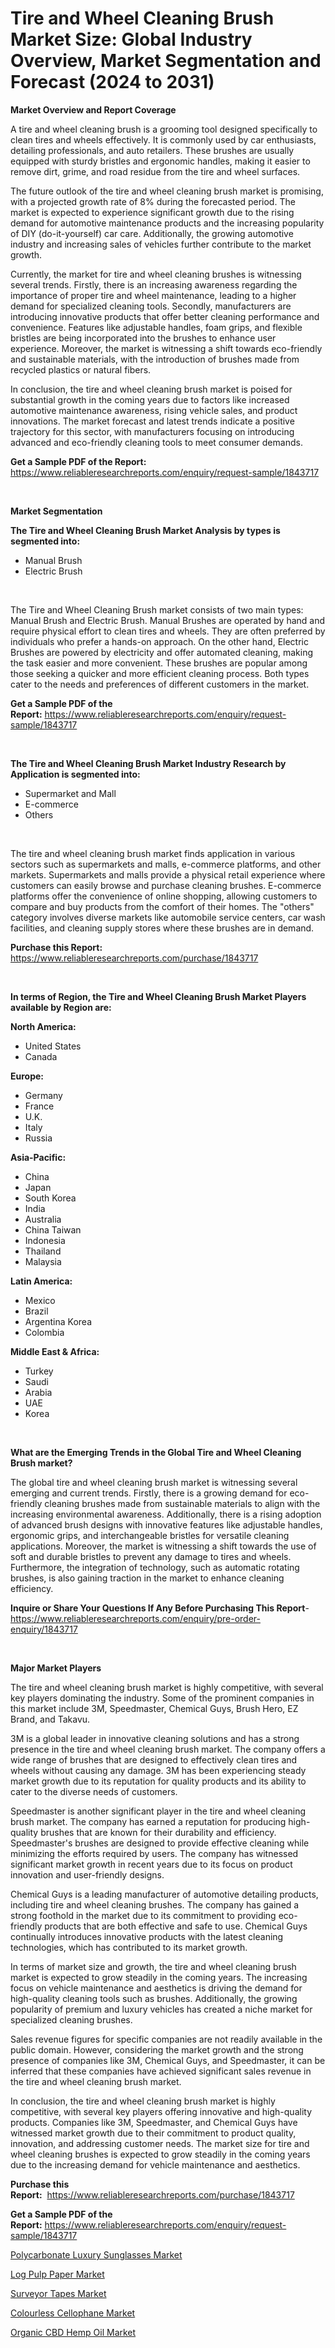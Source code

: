<p><h1>Tire and Wheel Cleaning Brush Market Size: Global Industry Overview, Market Segmentation and Forecast (2024 to 2031)</h1></p><p><strong>Market Overview and Report Coverage</strong></p>
<p><p>A tire and wheel cleaning brush is a grooming tool designed specifically to clean tires and wheels effectively. It is commonly used by car enthusiasts, detailing professionals, and auto retailers. These brushes are usually equipped with sturdy bristles and ergonomic handles, making it easier to remove dirt, grime, and road residue from the tire and wheel surfaces.</p><p>The future outlook of the tire and wheel cleaning brush market is promising, with a projected growth rate of 8% during the forecasted period. The market is expected to experience significant growth due to the rising demand for automotive maintenance products and the increasing popularity of DIY (do-it-yourself) car care. Additionally, the growing automotive industry and increasing sales of vehicles further contribute to the market growth.</p><p>Currently, the market for tire and wheel cleaning brushes is witnessing several trends. Firstly, there is an increasing awareness regarding the importance of proper tire and wheel maintenance, leading to a higher demand for specialized cleaning tools. Secondly, manufacturers are introducing innovative products that offer better cleaning performance and convenience. Features like adjustable handles, foam grips, and flexible bristles are being incorporated into the brushes to enhance user experience. Moreover, the market is witnessing a shift towards eco-friendly and sustainable materials, with the introduction of brushes made from recycled plastics or natural fibers.</p><p>In conclusion, the tire and wheel cleaning brush market is poised for substantial growth in the coming years due to factors like increased automotive maintenance awareness, rising vehicle sales, and product innovations. The market forecast and latest trends indicate a positive trajectory for this sector, with manufacturers focusing on introducing advanced and eco-friendly cleaning tools to meet consumer demands.</p></p>
<p><strong>Get a Sample PDF of the Report:</strong> <a href="https://www.reliableresearchreports.com/enquiry/request-sample/1843717">https://www.reliableresearchreports.com/enquiry/request-sample/1843717</a></p>
<p>&nbsp;</p>
<p><strong>Market Segmentation</strong></p>
<p><strong>The Tire and Wheel Cleaning Brush Market Analysis by types is segmented into:</strong></p>
<p><ul><li>Manual Brush</li><li>Electric Brush</li></ul></p>
<p>&nbsp;</p>
<p><p>The Tire and Wheel Cleaning Brush market consists of two main types: Manual Brush and Electric Brush. Manual Brushes are operated by hand and require physical effort to clean tires and wheels. They are often preferred by individuals who prefer a hands-on approach. On the other hand, Electric Brushes are powered by electricity and offer automated cleaning, making the task easier and more convenient. These brushes are popular among those seeking a quicker and more efficient cleaning process. Both types cater to the needs and preferences of different customers in the market.</p></p>
<p><strong>Get a Sample PDF of the Report:</strong>&nbsp;<a href="https://www.reliableresearchreports.com/enquiry/request-sample/1843717">https://www.reliableresearchreports.com/enquiry/request-sample/1843717</a></p>
<p>&nbsp;</p>
<p><strong>The Tire and Wheel Cleaning Brush Market Industry Research by Application is segmented into:</strong></p>
<p><ul><li>Supermarket and Mall</li><li>E-commerce</li><li>Others</li></ul></p>
<p>&nbsp;</p>
<p><p>The tire and wheel cleaning brush market finds application in various sectors such as supermarkets and malls, e-commerce platforms, and other markets. Supermarkets and malls provide a physical retail experience where customers can easily browse and purchase cleaning brushes. E-commerce platforms offer the convenience of online shopping, allowing customers to compare and buy products from the comfort of their homes. The "others" category involves diverse markets like automobile service centers, car wash facilities, and cleaning supply stores where these brushes are in demand.</p></p>
<p><strong>Purchase this Report:</strong>&nbsp; <a href="https://www.reliableresearchreports.com/purchase/1843717">https://www.reliableresearchreports.com/purchase/1843717</a></p>
<p>&nbsp;</p>
<p><strong>In terms of Region, the Tire and Wheel Cleaning Brush Market Players available by Region are:</strong></p>
<p>
    <p> <strong> North America: </strong>
        <ul>
            <li>United States</li>
            <li>Canada</li>
        </ul>
        </p> 
    <p> <strong> Europe: </strong>
        <ul>
            <li>Germany</li>
            <li>France</li>
            <li>U.K.</li>
            <li>Italy</li>
            <li>Russia</li>
        </ul>
        </p> 
    <p> <strong> Asia-Pacific: </strong>
        <ul>
            <li>China</li>
            <li>Japan</li>
            <li>South Korea</li>
            <li>India</li>
            <li>Australia</li>
            <li>China Taiwan</li>
            <li>Indonesia</li>
            <li>Thailand</li>
            <li>Malaysia</li>
        </ul>
        </p> 
    <p> <strong> Latin America: </strong>
        <ul>
            <li>Mexico</li>
            <li>Brazil</li>
            <li>Argentina Korea</li>
            <li>Colombia</li>
        </ul>
        </p> 
    <p> <strong> Middle East & Africa: </strong>
        <ul>
            <li>Turkey</li>
            <li>Saudi</li>
            <li>Arabia</li>
            <li>UAE</li>
            <li>Korea</li>
        </ul>
    </p>
    </p>
<p>&nbsp;</p>
<p><strong>What are the Emerging Trends in the Global Tire and Wheel Cleaning Brush market?</strong></p>
<p><p>The global tire and wheel cleaning brush market is witnessing several emerging and current trends. Firstly, there is a growing demand for eco-friendly cleaning brushes made from sustainable materials to align with the increasing environmental awareness. Additionally, there is a rising adoption of advanced brush designs with innovative features like adjustable handles, ergonomic grips, and interchangeable bristles for versatile cleaning applications. Moreover, the market is witnessing a shift towards the use of soft and durable bristles to prevent any damage to tires and wheels. Furthermore, the integration of technology, such as automatic rotating brushes, is also gaining traction in the market to enhance cleaning efficiency.</p></p>
<p><strong>Inquire or Share Your Questions If Any Before Purchasing This Report</strong>- <a href="https://www.reliableresearchreports.com/enquiry/pre-order-enquiry/1843717">https://www.reliableresearchreports.com/enquiry/pre-order-enquiry/1843717</a></p>
<p>&nbsp;</p>
<p><strong>Major Market Players</strong></p>
<p><p>The tire and wheel cleaning brush market is highly competitive, with several key players dominating the industry. Some of the prominent companies in this market include 3M, Speedmaster, Chemical Guys, Brush Hero, EZ Brand, and Takavu.</p><p>3M is a global leader in innovative cleaning solutions and has a strong presence in the tire and wheel cleaning brush market. The company offers a wide range of brushes that are designed to effectively clean tires and wheels without causing any damage. 3M has been experiencing steady market growth due to its reputation for quality products and its ability to cater to the diverse needs of customers.</p><p>Speedmaster is another significant player in the tire and wheel cleaning brush market. The company has earned a reputation for producing high-quality brushes that are known for their durability and efficiency. Speedmaster's brushes are designed to provide effective cleaning while minimizing the efforts required by users. The company has witnessed significant market growth in recent years due to its focus on product innovation and user-friendly designs.</p><p>Chemical Guys is a leading manufacturer of automotive detailing products, including tire and wheel cleaning brushes. The company has gained a strong foothold in the market due to its commitment to providing eco-friendly products that are both effective and safe to use. Chemical Guys continually introduces innovative products with the latest cleaning technologies, which has contributed to its market growth.</p><p>In terms of market size and growth, the tire and wheel cleaning brush market is expected to grow steadily in the coming years. The increasing focus on vehicle maintenance and aesthetics is driving the demand for high-quality cleaning tools such as brushes. Additionally, the growing popularity of premium and luxury vehicles has created a niche market for specialized cleaning brushes.</p><p>Sales revenue figures for specific companies are not readily available in the public domain. However, considering the market growth and the strong presence of companies like 3M, Chemical Guys, and Speedmaster, it can be inferred that these companies have achieved significant sales revenue in the tire and wheel cleaning brush market.</p><p>In conclusion, the tire and wheel cleaning brush market is highly competitive, with several key players offering innovative and high-quality products. Companies like 3M, Speedmaster, and Chemical Guys have witnessed market growth due to their commitment to product quality, innovation, and addressing customer needs. The market size for tire and wheel cleaning brushes is expected to grow steadily in the coming years due to the increasing demand for vehicle maintenance and aesthetics.</p></p>
<p><strong>Purchase this Report:</strong>&nbsp;&nbsp;<a href="https://www.reliableresearchreports.com/purchase/1843717">https://www.reliableresearchreports.com/purchase/1843717</a></p>
<p></p>
<p><strong>Get a Sample PDF of the Report:</strong>&nbsp;<a href="https://www.reliableresearchreports.com/enquiry/request-sample/1843717">https://www.reliableresearchreports.com/enquiry/request-sample/1843717</a></p>
<p><p><a href="https://github.com/bmorecock/Market-Research-Report-List-1/blob/main/polycarbonate-luxury-sunglasses-market.md">Polycarbonate Luxury Sunglasses Market</a></p><p><a href="https://github.com/globismark/Market-Research-Report-List-1/blob/main/log-pulp-paper-market.md">Log Pulp Paper Market</a></p><p><a href="https://github.com/laholand/Market-Research-Report-List-1/blob/main/surveyor-tapes-market.md">Surveyor Tapes Market</a></p><p><a href="https://github.com/lylyparadise/Market-Research-Report-List-1/blob/main/colourless-cellophane-market.md">Colourless Cellophane Market</a></p><p><a href="https://github.com/angelajermaine/Market-Research-Report-List-1/blob/main/organic-cbd-hemp-oil-market.md">Organic CBD Hemp Oil Market</a></p></p>